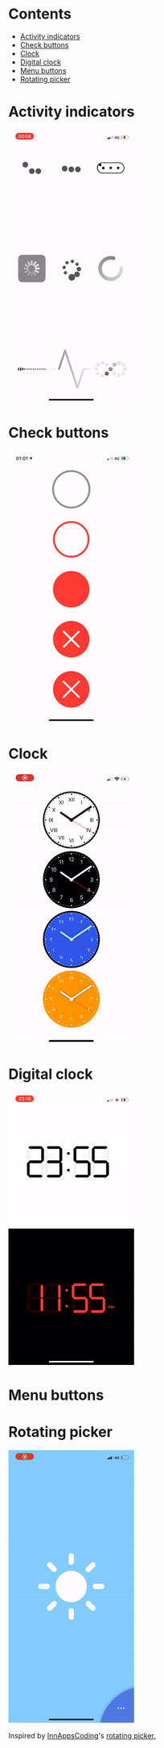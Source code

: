 # Contents
- [Activity indicators](#activity-indicators)
- [Check buttons](#check-buttons)
- [Clock](#clock)
- [Digital clock](#digital-clock)
- [Menu buttons](#menu-buttons)
- [Rotating picker](#rotating-picker)


# Activity indicators
<img src="gif/activityIndicators.gif" width="250"/>

# Check buttons
<img src="gif/checkButtons.gif" width="250"/>

# Clock
<img src="gif/clock.gif" width="250"/>

# Digital clock
<img src="gif/digitalClock.gif" width="250"/>

# Menu buttons

# Rotating picker
<img src="gif/rotatingPicker.gif" width="250"/>
<p>Inspired by <a href="https://www.instagram.com/innappscoding/">InnAppsCoding</a>'s <a href="https://www.instagram.com/p/CAm_qd1ALbE/?igshid=hhqkv5q8yplk">rotating picker.</p>


